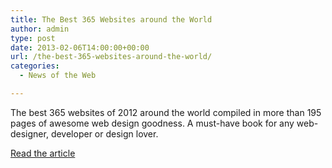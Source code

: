 ```yaml
---
title: The Best 365 Websites around the World
author: admin
type: post
date: 2013-02-06T14:00:00+00:00
url: /the-best-365-websites-around-the-world/
categories:
  - News of the Web

---
```

The best 365 websites of 2012 around the world compiled in more than 195 pages of awesome web design goodness. A must-have book for any web-designer, developer or design lover.

<a href="http://book.awwwards.com/" title="The Best 365 Websites around the World" target="_blank">Read the article</a>